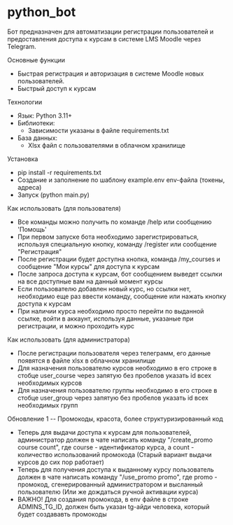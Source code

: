 # python_bot

Бот предназначен для автоматизации регистрации пользователей и предоставления доступа к курсам в системе LMS Moodle через Telegram.

Основные функции
- Быстрая регистрация и авторизация в системе Moodle новых пользователей.
- Быстрый доступ к курсам

Технологии
- Язык: Python 3.11+
- Библиотеки:
  - Зависимости указаны в файле requirements.txt
- База данных:
  - Xlsx файл с пользователями в облачном хранилище

Установка 
 - pip install -r requirements.txt
 - Создание и заполнение по шаблону example.env env-файла (токены, адреса)
 - Запуск (python main.py)

Как использовать (для пользователя)
 - Все команды можно получить по команде /help или сообщению 'Помощь'
 - При первом запуске бота необходимо зарегистрироваться, используя специальную кнопку, команду /register или сообщение "Регистрация"
 - После регистрации будет доступна кнопка, команда /my_courses и сообщение "Мои курсы" для доступа к курсам
 - После запроса доступа к курсам, бот сообщением выведет ссылки на все доступные вам на данный момент курсы
 - Если пользователю добавлен новый курс, но ссылки нет, необходимо еще раз ввести команду, сообщение или нажать кнопку доступа к курсам
 - При наличии курса необходимо просто перейти по выданной ссылке, войти в аккаунт, используя данные, указаные при регистрации, и можно проходить курс

Как использовать (для администратора)
 - После регистрации пользователя через телеграмм, его данные появятся в файле xlsx в облачном хранилище
 - Для назначения пользователю курсов необходимо в его строке в стобце user_course через запятую без пробелов указать id всех необходимых курсов
 - Для назначения пользователю группы необходимо в его строке в стобце user_group через запятую без пробелов указать id всех необходимых групп


Обновление 1
 -- Промокоды, красота, более структуризированный код
 - Теперь для выдачи доступа к курсам для пользователей, администратор должен в чате написать команду "/create_promo course count", где course - идентификатор курса, а count - количество использований промокода (Старый вариант выдачи курсов до сих пор работает)
 - Теперь для получения доступа к выданному курсу пользователь должен в чате написать команду "/use_promo promo", где promo - промокод, сгенерированный администратором и высланный пользователю (Или же дождаться ручной активации курса)
 - ВАЖНО! Для создания промокода, в env файле в строке ADMINS_TG_ID, должен быть указан tg-айди человека, который будет создававть промокоды 